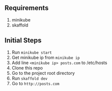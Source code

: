 ## Requirements

1. minikube
2. skaffold

## Initial Steps

1. Run `minikube start`
2. Get minikube ip from `minikube ip`
3. Add line `<minikube ip> posts.com` to /etc/hosts
4. Clone this repo
5. Go to the project root directory
6. Run `skaffold dev`
7. Go to `http://posts.com`

